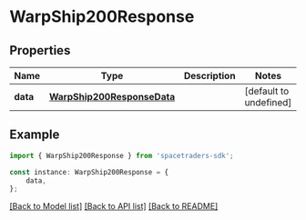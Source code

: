 # WarpShip200Response



## Properties

Name | Type | Description | Notes
------------ | ------------- | ------------- | -------------
**data** | [**WarpShip200ResponseData**](WarpShip200ResponseData.md) |  | [default to undefined]

## Example

```typescript
import { WarpShip200Response } from 'spacetraders-sdk';

const instance: WarpShip200Response = {
    data,
};
```

[[Back to Model list]](../README.md#documentation-for-models) [[Back to API list]](../README.md#documentation-for-api-endpoints) [[Back to README]](../README.md)
